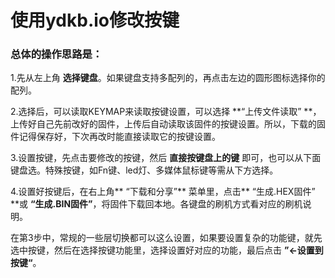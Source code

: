 # 使用ydkb.io修改按键

### 总体的操作思路是：

1.先从左上角 **选择键盘**。如果键盘支持多配列的，再点击左边的圆形图标选择你的配列。

2.选择后，可以读取KEYMAP来读取按键设置，可以选择 **“上传文件读取” **，上传好自己先前改好的固件，上传后自动读取该固件的按键设置。所以，下载的固件记得保存好，下次再改时能直接读取它的按键设置。

3.设置按键，先点击要修改的按键，然后 **直接按键盘上的键** 即可，也可以从下面键盘选。特殊按键，如Fn键、led灯、多媒体鼠标键等需从下方选择。

4.设置好按键后，在右上角** “下载和分享”** 菜单里，点击** “生成.HEX固件” **或 **“生成.BIN固件”**，将固件下载回本地。各键盘的刷机方式看对应的刷机说明。

在第3步中，常规的一些层切换都可以这么设置，如果要设置复杂的功能键，就先选中按键，然后在选择按键功能里，选择设置好对应的功能，最后点击 **”←设置到按键“**。

